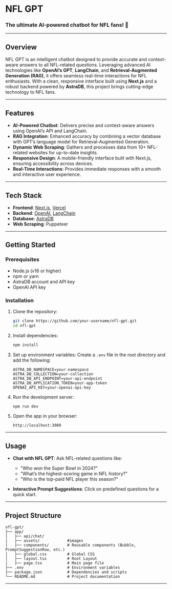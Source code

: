 

# **NFL GPT**

### The ultimate AI-powered chatbot for NFL fans! 🏈

---

## **Overview**

NFL GPT is an intelligent chatbot designed to provide accurate and context-aware answers to all NFL-related questions. Leveraging advanced AI technologies like **OpenAI’s GPT**, **LangChain**, and **Retrieval-Augmented Generation (RAG)**, it offers seamless real-time interactions for NFL enthusiasts. With a clean, responsive interface built using **Next.js** and a robust backend powered by **AstraDB**, this project brings cutting-edge technology to NFL fans.

---

## **Features**

- **AI-Powered Chatbot**: Delivers precise and context-aware answers using OpenAI’s API and LangChain.
- **RAG Integration**: Enhanced accuracy by combining a vector database with GPT’s language model for Retrieval-Augmented Generation.
- **Dynamic Web Scraping**: Gathers and processes data from 10+ NFL-related websites for up-to-date insights.
- **Responsive Design**: A mobile-friendly interface built with Next.js, ensuring accessibility across devices.
- **Real-Time Interactions**: Provides immediate responses with a smooth and interactive user experience.

---

## **Tech Stack**

- **Frontend**: [Next.js](https://nextjs.org/), [Vercel](https://vercel.com/)
- **Backend**: [OpenAI](https://openai.com/), [LangChain](https://langchain.readthedocs.io/)
- **Database**: [AstraDB](https://www.datastax.com/products/datastax-astra)
- **Web Scraping**: Puppeteer

---

## **Getting Started**

### **Prerequisites**
- Node.js (v16 or higher)
- npm or yarn
- AstraDB account and API key
- OpenAI API key

### **Installation**
1. Clone the repository:
   ```bash
   git clone https://github.com/your-username/nfl-gpt.git
   cd nfl-gpt
   ```

2. Install dependencies:
   ```bash
   npm install
   ```

3. Set up environment variables:
   Create a `.env` file in the root directory and add the following:
   ```env
   ASTRA_DB_NAMESPACE=your-namespace
   ASTRA_DB_COLLECTION=your-collection
   ASTRA_DB_API_ENDPOINT=your-api-endpoint
   ASTRA_DB_APPLICATION_TOKEN=your-app-token
   OPENAI_API_KEY=your-openai-api-key
   ```

4. Run the development server:
   ```bash
   npm run dev
   ```

5. Open the app in your browser:
   ```
   http://localhost:3000
   ```

---

## **Usage**

- **Chat with NFL GPT**: Ask NFL-related questions like:
  - "Who won the Super Bowl in 2024?"
  - "What’s the highest-scoring game in NFL history?"
  - "Who is the top-paid NFL player this season?"

- **Interactive Prompt Suggestions**: Click on predefined questions for a quick start.

---

## **Project Structure**

```
nfl-gpt/
├── app/
│   ├── api/chat/  
|   ├── assets/            #images           
│   ├── components/        # Reusable components (Bubble, PromptSuggestionRow, etc.)
│   ├── global.css         # Global CSS
│   ├── layout.tsx         # Root Layout     
|   ├── page.tsx           # Main page file    
├── .env                   # Environment variables
├── package.json           # Dependencies and scripts
└── README.md              # Project documentation
```

---

